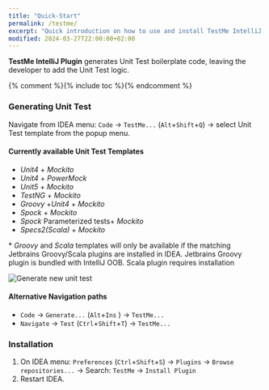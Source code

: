 ```yaml
---
title: "Quick-Start"
permalink: /testme/
excerpt: "Quick introduction on how to use and install TestMe IntelliJ IDEA Plugin"
modified: 2024-03-27T22:00:00+02:00
---
```


**TestMe IntelliJ Plugin** generates Unit Test boilerplate code, leaving the developer to add the Unit Test logic.

{% comment %}{% include toc %}{% endcomment %}

### Generating Unit Test

Navigate from IDEA menu: `Code` -> `TestMe...` (`Alt`+`Shift`+`Q`) -> select Unit Test template from the popup menu.

#### Currently available Unit Test Templates

- _Unit4_ + _Mockito_
- _Unit4_ + _PowerMock_
- _Unit5_ + _Mockito_
- _TestNG_ + _Mockito_
- _Groovy_ +_Unit4_ + _Mockito_
- _Spock_ + _Mockito_
- _Spock_ Parameterized tests+ _Mockito_
- _Specs2(Scala)_ + _Mockito_

\* _Groovy_ and _Scala_ templates will only be available if the matching Jetbrains Groovy/Scala plugins are installed in IDEA. Jetbrains Groovy plugin is bundled with IntelliJ OOB. Scala plugin requires installation 

![Generate new unit test](/assets/images/screencast/simple-use-case.gif)

#### Alternative Navigation paths

- `Code` -> `Generate...` (`Alt`+`Ins` ) -> `TestMe...` 
- `Navigate` -> `Test` (`Ctrl`+`Shift`+`T`) -> `TestMe...` 

### Installation

  1. On IDEA menu: `Preferences` (`Ctrl`+`Shift`+`S`) -> `Plugins` -> `Browse repositories...` -> Search: `TestMe` -> `Install Plugin`
  2. Restart IDEA.
